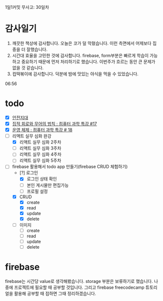 1일1커밋 무사고: 30일차

# 감사일기

1. 깨끗한 책상에 감사합니다. 오늘은 코가 덜 막혔습니다. 이런 측면에서 어제보다 집중을 더 잘했습니다.
2. 시간대 효율을 고민한 것에 감사합니다. firebase, form부분은 빠르게 학습이 가능하고 중요하기 때문에 먼저 처리하기로 했습니다. 이번주가 흐르는 동안 큰 문제가 없을 것 같습니다.
3. 컵떡볶이에 감사합니다. 덕분에 밤에 맛있는 야식을 먹을 수 있었습니다.

06:56

# todo

- [x] [안전지대](https://school.programmers.co.kr/learn/courses/30/lessons/120866)
- [x] [집적 회로와 무어의 법칙 : 컴퓨터 과학 특강 #17](https://www.youtube.com/watch?v=6-tKOHICqrI)
- [x] [운영 체제 : 컴퓨터 과학 특강 # 18](https://www.youtube.com/watch?v=26QPDBe-NB8)
- [ ] 리액트 실무 심화 완강
  - [x] 리액트 실무 심화 2주차
  - [ ] 리액트 실무 심화 3주차
  - [ ] 리액트 실무 심화 4주차
  - [ ] 리액트 실무 심화 5주차
- [ ] firebase 활용해서 todo app 만들기(firebase CRUD 체험하기)
  - [?] 로그인
    - [x] 로그인 상태 확인
    - [ ] 본인 게시물만 편집가능
    - [ ] 프로필 설정
  - [x] CRUD
    - [x] create
    - [x] read
    - [x] update
    - [x] delete
  - [ ] 이미지
    - [ ] create
    - [ ] read
    - [ ] update
    - [ ] delete

# firebase

firebase는 시간당 value로 생각해봤습니다. storage 부분은 보류하기로 했습니다. 나중에 프로젝트에 필요할 때 공부할 것입니다. 그리고 firebase freecodecamp 튜토리얼을 활용해 공부할 때 접하면 그때 정리하겠습니다.
